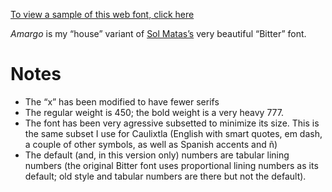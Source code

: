 [To view a sample of this web font, click here](https://samboy.github.io/CaulixtlaFonts/Amargo/sample.html)

*Amargo* is my “house” variant of [Sol Matas’s](https://www.solmatas.com/) 
very beautiful “Bitter” font.

# Notes

* The “x” has been modified to have fewer serifs
* The regular weight is 450; the bold weight is a very heavy 777.
* The font has been very agressive subsetted to minimize its size.  This
  is the same subset I use for Caulixtla (English with smart quotes, em
  dash, a couple of other symbols, as well as Spanish accents and ñ)
* The default (and, in this version only) numbers are tabular lining numbers
  (the original Bitter font uses proportional lining numbers as its default; 
  old style and tabular numbers are there but not the default). 
